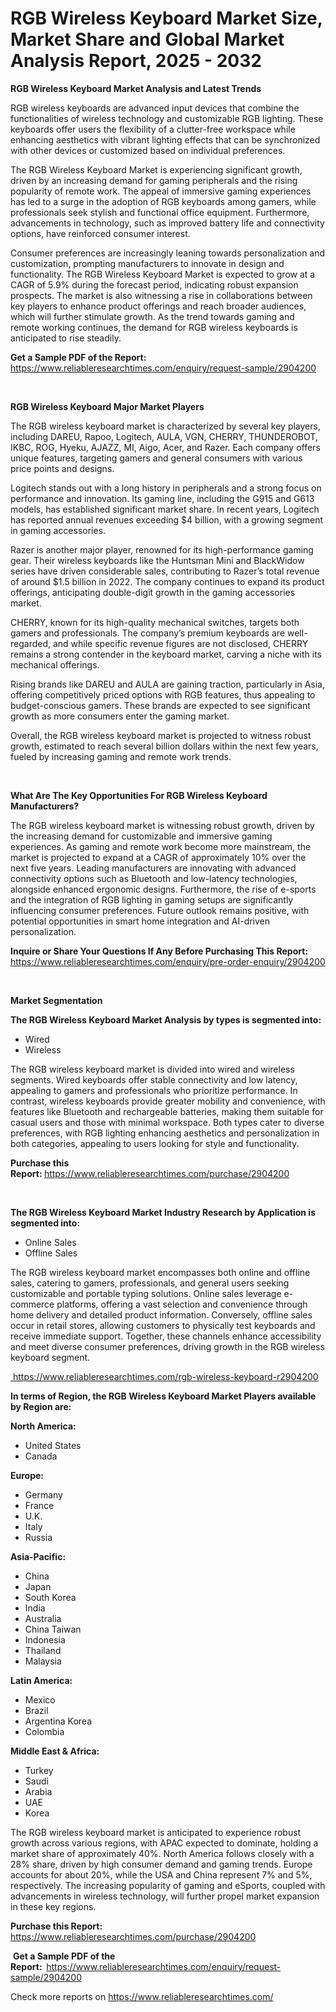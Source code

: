 <p><h1>RGB Wireless Keyboard Market Size, Market Share and Global Market Analysis Report, 2025 - 2032</h1></p><p><strong>RGB Wireless Keyboard Market Analysis and Latest Trends</strong></p>
<p><p>RGB wireless keyboards are advanced input devices that combine the functionalities of wireless technology and customizable RGB lighting. These keyboards offer users the flexibility of a clutter-free workspace while enhancing aesthetics with vibrant lighting effects that can be synchronized with other devices or customized based on individual preferences.</p><p>The RGB Wireless Keyboard Market is experiencing significant growth, driven by an increasing demand for gaming peripherals and the rising popularity of remote work. The appeal of immersive gaming experiences has led to a surge in the adoption of RGB keyboards among gamers, while professionals seek stylish and functional office equipment. Furthermore, advancements in technology, such as improved battery life and connectivity options, have reinforced consumer interest.</p><p>Consumer preferences are increasingly leaning towards personalization and customization, prompting manufacturers to innovate in design and functionality. The RGB Wireless Keyboard Market is expected to grow at a CAGR of 5.9% during the forecast period, indicating robust expansion prospects. The market is also witnessing a rise in collaborations between key players to enhance product offerings and reach broader audiences, which will further stimulate growth. As the trend towards gaming and remote working continues, the demand for RGB wireless keyboards is anticipated to rise steadily.</p></p>
<p><strong>Get a Sample PDF of the Report:&nbsp;</strong> <a href="https://www.reliableresearchtimes.com/enquiry/request-sample/2904200?utm_campaign=2181&utm_medium=2&utm_source=Github&utm_content=ia&utm_term=11032025&utm_id=rgb-wireless-keyboard">https://www.reliableresearchtimes.com/enquiry/request-sample/2904200</a></p>
<p>&nbsp;</p>
<p><strong>RGB Wireless Keyboard Major Market Players</strong></p>
<p><p>The RGB wireless keyboard market is characterized by several key players, including DAREU, Rapoo, Logitech, AULA, VGN, CHERRY, THUNDEROBOT, IKBC, ROG, Hyeku, AJAZZ, MI, Aigo, Acer, and Razer. Each company offers unique features, targeting gamers and general consumers with various price points and designs.</p><p>Logitech stands out with a long history in peripherals and a strong focus on performance and innovation. Its gaming line, including the G915 and G613 models, has established significant market share. In recent years, Logitech has reported annual revenues exceeding $4 billion, with a growing segment in gaming accessories.</p><p>Razer is another major player, renowned for its high-performance gaming gear. Their wireless keyboards like the Huntsman Mini and BlackWidow series have driven considerable sales, contributing to Razer’s total revenue of around $1.5 billion in 2022. The company continues to expand its product offerings, anticipating double-digit growth in the gaming accessories market.</p><p>CHERRY, known for its high-quality mechanical switches, targets both gamers and professionals. The company’s premium keyboards are well-regarded, and while specific revenue figures are not disclosed, CHERRY remains a strong contender in the keyboard market, carving a niche with its mechanical offerings.</p><p>Rising brands like DAREU and AULA are gaining traction, particularly in Asia, offering competitively priced options with RGB features, thus appealing to budget-conscious gamers. These brands are expected to see significant growth as more consumers enter the gaming market.</p><p>Overall, the RGB wireless keyboard market is projected to witness robust growth, estimated to reach several billion dollars within the next few years, fueled by increasing gaming and remote work trends.</p></p>
<p>&nbsp;</p>
<p><strong>What Are The Key Opportunities For RGB Wireless Keyboard Manufacturers?</strong></p>
<p><p>The RGB wireless keyboard market is witnessing robust growth, driven by the increasing demand for customizable and immersive gaming experiences. As gaming and remote work become more mainstream, the market is projected to expand at a CAGR of approximately 10% over the next five years. Leading manufacturers are innovating with advanced connectivity options such as Bluetooth and low-latency technologies, alongside enhanced ergonomic designs. Furthermore, the rise of e-sports and the integration of RGB lighting in gaming setups are significantly influencing consumer preferences. Future outlook remains positive, with potential opportunities in smart home integration and AI-driven personalization.</p></p>
<p><strong>Inquire or Share Your Questions If Any Before Purchasing This Report:</strong> <a href="https://www.reliableresearchtimes.com/enquiry/pre-order-enquiry/2904200?utm_campaign=2181&utm_medium=2&utm_source=Github&utm_content=ia&utm_term=11032025&utm_id=rgb-wireless-keyboard">https://www.reliableresearchtimes.com/enquiry/pre-order-enquiry/2904200</a></p>
<p>&nbsp;</p>
<p><strong>Market Segmentation</strong></p>
<p><strong>The RGB Wireless Keyboard Market Analysis by types is segmented into:</strong></p>
<p><ul><li>Wired</li><li>Wireless</li></ul></p>
<p><p>The RGB wireless keyboard market is divided into wired and wireless segments. Wired keyboards offer stable connectivity and low latency, appealing to gamers and professionals who prioritize performance. In contrast, wireless keyboards provide greater mobility and convenience, with features like Bluetooth and rechargeable batteries, making them suitable for casual users and those with minimal workspace. Both types cater to diverse preferences, with RGB lighting enhancing aesthetics and personalization in both categories, appealing to users looking for style and functionality.</p></p>
<p><strong>Purchase this Report:&nbsp;</strong><a href="https://www.reliableresearchtimes.com/purchase/2904200?utm_campaign=2181&utm_medium=2&utm_source=Github&utm_content=ia&utm_term=11032025&utm_id=rgb-wireless-keyboard">https://www.reliableresearchtimes.com/purchase/2904200</a></p>
<p>&nbsp;</p>
<p><strong>The RGB Wireless Keyboard Market Industry Research by Application is segmented into:</strong></p>
<p><ul><li>Online Sales</li><li>Offline Sales</li></ul></p>
<p><p>The RGB wireless keyboard market encompasses both online and offline sales, catering to gamers, professionals, and general users seeking customizable and portable typing solutions. Online sales leverage e-commerce platforms, offering a vast selection and convenience through home delivery and detailed product information. Conversely, offline sales occur in retail stores, allowing customers to physically test keyboards and receive immediate support. Together, these channels enhance accessibility and meet diverse consumer preferences, driving growth in the RGB wireless keyboard segment.</p></p>
<p><a href="https://www.reliableresearchtimes.com/rgb-wireless-keyboard-r2904200?utm_campaign=2181&utm_medium=2&utm_source=Github&utm_content=ia&utm_term=11032025&utm_id=rgb-wireless-keyboard">&nbsp;https://www.reliableresearchtimes.com/rgb-wireless-keyboard-r2904200</a></p>
<p><strong>In terms of Region, the RGB Wireless Keyboard Market Players available by Region are:</strong></p>
<p>
    <p> <strong> North America: </strong>
        <ul>
            <li>United States</li>
            <li>Canada</li>
        </ul>
        </p> 
    <p> <strong> Europe: </strong>
        <ul>
            <li>Germany</li>
            <li>France</li>
            <li>U.K.</li>
            <li>Italy</li>
            <li>Russia</li>
        </ul>
        </p> 
    <p> <strong> Asia-Pacific: </strong>
        <ul>
            <li>China</li>
            <li>Japan</li>
            <li>South Korea</li>
            <li>India</li>
            <li>Australia</li>
            <li>China Taiwan</li>
            <li>Indonesia</li>
            <li>Thailand</li>
            <li>Malaysia</li>
        </ul>
        </p> 
    <p> <strong> Latin America: </strong>
        <ul>
            <li>Mexico</li>
            <li>Brazil</li>
            <li>Argentina Korea</li>
            <li>Colombia</li>
        </ul>
        </p> 
    <p> <strong> Middle East & Africa: </strong>
        <ul>
            <li>Turkey</li>
            <li>Saudi</li>
            <li>Arabia</li>
            <li>UAE</li>
            <li>Korea</li>
        </ul>
    </p>
    </p>
<p><p>The RGB wireless keyboard market is anticipated to experience robust growth across various regions, with APAC expected to dominate, holding a market share of approximately 40%. North America follows closely with a 28% share, driven by high consumer demand and gaming trends. Europe accounts for about 20%, while the USA and China represent 7% and 5%, respectively. The increasing popularity of gaming and eSports, coupled with advancements in wireless technology, will further propel market expansion in these key regions.</p></p>
<p><strong>Purchase this Report: </strong><a href="https://www.reliableresearchtimes.com/purchase/2904200?utm_campaign=2181&utm_medium=2&utm_source=Github&utm_content=ia&utm_term=11032025&utm_id=rgb-wireless-keyboard">https://www.reliableresearchtimes.com/purchase/2904200</a></p>
<p>&nbsp;<strong>Get a Sample PDF of the Report:&nbsp;&nbsp;</strong><a href="https://www.reliableresearchtimes.com/enquiry/request-sample/2904200?utm_campaign=2181&utm_medium=2&utm_source=Github&utm_content=ia&utm_term=11032025&utm_id=rgb-wireless-keyboard">https://www.reliableresearchtimes.com/enquiry/request-sample/2904200</a></p>
<p><strong></strong></p>
<p>Check more reports on <a href="https://www.reliableresearchtimes.com/?utm_campaign=2181&utm_medium=2&utm_source=Github&utm_content=ia&utm_term=11032025&utm_id=rgb-wireless-keyboard">https://www.reliableresearchtimes.com/</a></p>